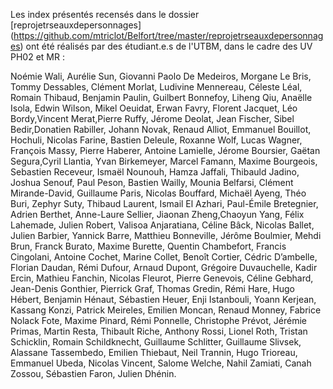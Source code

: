 Les index présentés recensés dans le dossier [reprojetrseauxdepersonnages] (https://github.com/mtriclot/Belfort/tree/master/reprojetrseauxdepersonnages) ont été réalisés par des étudiant.e.s de l'UTBM, dans le cadre des UV PH02 et MR : 

Noémie Wali, Aurélie Sun, Giovanni Paolo De Medeiros, Morgane Le Bris, Tommy Dessables, Clément Morlat, Ludivine Mennereau, Céleste Léal, Romain Thibaud, Benjamin Paulin, Guilbert Bonnefoy, Liheng Qiu, Anaëlle Isola, Edwin Wilson,  Mikel Oeuidat, Erwan Favry, Florent Jacquet, Léo Bordy,Vincent Merat,Pierre Ruffy, Jérome Deolat, Jean Fischer, Sibel Bedir,Donatien Rabiller, Johann Novak, Renaud Alliot, Emmanuel Bouillot, Hochuli, Nicolas Farine, Bastien Deleule, Roxanne Wolf, Lucas Wagner, François Massy, Pierre Haberer, Antoine Lamielle, Jérome Boursier, Gaëtan Segura,Cyril Llantia, Yvan Birkemeyer, Marcel Famann, Maxime Bourgeois, Sebastien Receveur, Ismaël Nounouh, Hamza Jaffali, Thibauld Jadino, Joshua Senouf, Paul Peson, Bastien Wailly, Mounia Belfarsi, Clément Mirande-David, Guillaume Paris, Nicolas Bouffard, Michaël Ayeng, Théo Buri, Zephyr Suty, Thibaud Laurent, Ismail El Azhari, Paul-Émile Bretegnier, Adrien Berthet, Anne-Laure Sellier, Jiaonan Zheng,Chaoyun Yang, Félix Lahemade, Julien Robert, Valisoa Anjaratiana, Céline Bâck, Nicolas Ballet, Julien Barbier, Yannick Barre, Matthieu Bonneville, Jérôme Boulmier, Mehdi Brun, Franck Burato, Maxime Burette, Quentin Chambefort, Francis Cingolani, Antoine Cochet, Marine Collet, Benoît Cortier, Cédric D’ambelle, Florian Daudan, Rémi Dufour, Arnaud Dupont, Grégoire Duvauchelle, Kadir Ercin, Mathieu Fanchin, Nicolas Fleurot, Pierre Genevois, Céline Gebhard, Jean-Denis Gonthier, Pierrick Graf, Thomas Gredin, Rémi Hare, Hugo Hébert, Benjamin Hénaut, Sébastien Heuer, Enji Istanbouli, Yoann Kerjean, Kassang Konzi, Patrick Meireles, Emilien Moncan, Renaud Monney, Fabrice Nolack Fote, Maxime Pinard, Rémi Ponnelle, Christophe Prévot, Jérémie Primas, Martin Resta, Thibault Riche, Anthony Rossi, Lionel Roth, Tristan Schicklin, Romain Schildknecht, Guillaume Schlitter, Guillaume Slivsek, Alassane Tassembedo, Emilien Thiebaut, Neil Trannin, Hugo Trioreau, Emmanuel Ubeda, Nicolas Vincent, Salome Welche, Nahil Zamiati, Canah Zossou, Sébastien Faron, Julien Dhénin.
